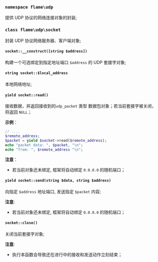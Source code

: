 ### `namespace flame\udp`
提供 UDP 协议的网络连接对象的封装;

### `class flame\udp\socket`
封装 UDP 协议网络服务器、客户端对象;

#### `socket::__construct([string $address])`
构建一个可选绑定到指定地址端口 `$address` 的 UDP 套接字对象;

#### `string socket::$local_address`
本地网络地址;

#### `yield socket::read()`
接收数据，并返回接收到的`udp_packet` 类型 数据包对象；若当前套接字被关闭，将返回 `NULL`；

**示例**：
``` PHP
// ....
$remote_address;
$packet = yield $socket->read($remote_address);
echo "packet data: ", $packet, "\n";
echo "from: ", $remote_address "\n";
```

**注意**：
* 若当前对象还未绑定, 框架将自动绑定 `0.0.0.0` 的随机端口；

#### `yield socket::send(string $data, string $address)`
向指定 `$address` 地址端口, 发送指定 `$packet` 内容;

**注意**:
* 若当前对象还未绑定, 框架将自动绑定 `0.0.0.0` 的随机端口；

#### `socket::close()`
关闭当前套接字对象;

**注意**:
* 执行本函数会导致还在进行中的接收和发送动作立刻结束；
